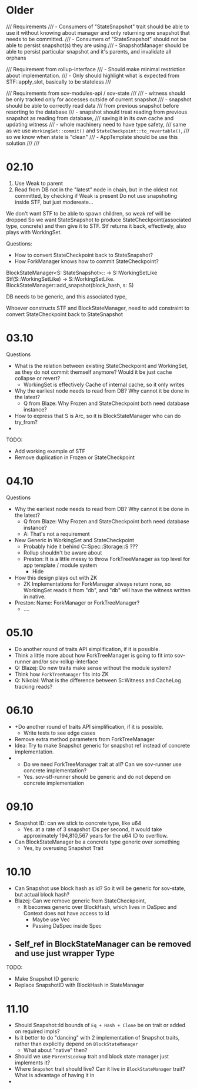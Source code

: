 # Older

/// Requirements
///  - Consumers of "StateSnapshot" trait should be able to use it without knowing about manager and only returning one snapshot that needs to be committed.
///  - Consumers of "StateSnapshot" should not be able to persist snapshot(s) they are using
///  - SnapshotManager should be able to persist particular snapshot and it's parents, and invalidate all orphans


/// Requirement from rollup-interface
///  - Should make minimal restriction about implementation.
///  - Only should highlight what is expected from STF::apply_slot, basically to be stateless
///



/// Requirements from sov-modules-api / sov-state
///
/// - witness should be only tracked only for accesses outside of current snapshot
/// - snapshot should be able to correctly read data
///     from previous snapshot before resorting to the database
/// - snapshot should treat reading from previous snapshot as reading from database,
///     saving it in its own cache and updating witness
/// - whole machinery need to have type safety,
///     same as we use `WorkingSet::commit()` and `StateCheckpoint::to_revertable()`,
///     so we know when state is "clean"
///  - AppTemplate should be use this solution
///
///

# 02.10

1. Use Weak to parent
2. Read from DB not in the "latest" node in chain,
     but in the oldest not committed, by checking if Weak<Parent> is present
    Do not use snapshoting inside STF, but just modereate...

We don't want STF to be able to spawn children, so weak ref will be dropped
So we want StateSnapshot to produce StateCheckpoint(associated type, concrete)
and then give it to STF. Stf returns it back, effectively, also plays with WorkingSet.

Questions:
  - How to convert StateCheckpoint back to StateSnapshot?
  - How ForkManager knows how to commit StateCheckpoint?

BlockStateManager<S: StateSnapshot>:: -> S::WorkingSetLike
Stf(S::WorkingSetLike) -> S::WorkingSetLike.
BlockStateManager::add_snapshot(block_hash, s: S)

DB needs to be generic, and this associated type,

Whoever constructs STF and BlockStateManager, need to add constraint to convert StateCheckpoint back to StateSnapshot


# 03.10


Questions

 - What is the relation between existing StateCheckpoint and WorkingSet, as they do not commit themself anymore? Would it be just cache collapse or revert?
   - WorkingSet is effectively Cache of internal cache, so it only writes
 - Why the earliest node needs to read from DB? Why cannot it be done in the latest?
   - Q from Blaze: Why Frozen and StateCheckpoint both need database instance?
 - How to express that S is Arc<payload>, so it is BlockStateManager who can do try_from?
 - 


TODO:
 - Add working example of STF
 - Remove duplication in Frozen or StateCheckpoint

# 04.10

Questions

- Why the earliest node needs to read from DB? Why cannot it be done in the latest?
    - Q from Blaze: Why Frozen and StateCheckpoint both need database instance?
    - A: That's not a requirement
- New Generic in WorkingSet and StateCheckpoint
  - Probably hide it behind C::Spec::Storage::S ??? 
  - Rollup shouldn't be aware about 
  - Preston: It is a little messy to throw ForkTreeManager as top level for app template / module system
      - Hide  
- How this design plays out with ZK
  - ZK Implementations for ForkManager always return none, so WorkingSet reads it from "db", and "db" will have the witness written in native.
- Preston: Name: ForkManager or ForkTreeManager?
  - ....


# 05.10

 - Do another round of traits API simplification, if it is possible.
 - Think a little more about how ForkTreeManager is going to fit into sov-runner and/or sov-rollup-interface
 - Q: Blazej: Do new traits make sense without the module system?
 - Think how `ForkTreeManager` fits into ZK
 - Q: Nikolai: What is the difference between S::Witness and CacheLog tracking reads?


# 06.10

 - +Do another round of traits API simplification, if it is possible.
    - Write tests to see edge cases
 - Remove extra method parameters from ForkTreeManager
 - Idea: Try to make Snapshot generic for snapshot ref instead of concrete implementation.
 - + Do we need ForkTreeManager trait at all? Can we sov-runner use concrete implementation?
   - Yes. sov-stf-runner should be generic and do not depend on concrete implementation

# 09.10

 - Snapshot ID: can we stick to concrete type, like u64
   - Yes. at a rate of 3 snapshot IDs per second, it would take approximately 194,810,567 years for the u64 ID to overflow.
 - Can BlockStateManager be a concrete type generic over something
   - Yes, by overusing Snapshot Trait

# 10.10
 - Can Snapshot use block hash as id? So it will be generic for sov-state, but actual block hash?
 - Blazej: Can we remove generic from StateCheckpoint, 
   - It becomes generic over BlockHash, which lives in DaSpec and Context does not have access to id
     - Maybe use Vec<u8>
     - Passing DaSpec inside Spec
 - Self_ref in BlockStateManager can be removed and use just wrapper Type
   - 


TODO:
 + Make Snapshot ID generic
+ Replace SnapshotID with BlockHash in StateManager


# 11.10

 - Should Snapshot::Id bounds of `Eq + Hash + Clone` be on trait or added on required impls?
 - Is it better to do "dancing" with 2 implementation of Snapshot traits, rather than explicitly depend on `BlockStateManager`
   - What about "native" then?
 - Should we use `ParentsLookup` trait and block state manager just implements it?
 - Where `Snapshot` trait should live? Can it live in `BlockStateManager` trait? What is advantage of having it in
 - 